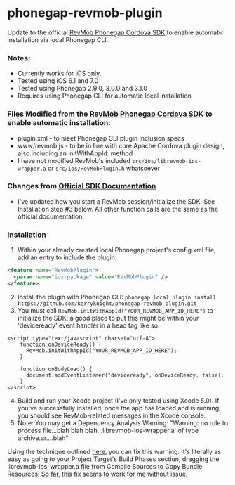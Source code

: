 phonegap-revmob-plugin
======================

Update to the official [RevMob Phonegap Cordova SDK](http://sdk.revmobmobileadnetwork.com/phonegap_cordova.html) to enable automatic installation via local Phonegap CLI. 

### Notes: 
* Currently works for iOS only.
* Tested using iOS 6.1 and 7.0
* Tested using Phonegap 2.9.0, 3.0.0 and 3.1.0
* Requires using Phonegap CLI for automatic local installation

### Files Modified from the [RevMob Phonegap Cordova SDK](http://sdk.revmobmobileadnetwork.com/phonegap_cordova.html) to enable automatic installation:
* plugin.xml - to meet Phonegap CLI plugin inclusion specs
* www/revmob.js - to be in line with core Apache Cordova plugin design, also including an initWithAppId: method
* I have not modified RevMob's included `src/ios/librevmob-ios-wrapper.a` or `src/ios/RevMobPlugin.h` whatsoever

### Changes from [Official SDK Documentation](http://sdk.revmobmobileadnetwork.com/phonegap_cordova.html)
* I've updated how you start a RevMob session/initialize the SDK. See Installation step #3 below. All other function calls are the same as the official documentation.

### Installation
 1. Within your already created local Phonegap project's config.xml file, add an entry to include the plugin:
  
  ```xml
  <feature name="RevMobPlugin">
    <param name="ios-package" value="RevMobPlugin" />
  </feature>
  ```   
 2. Install the plugin with Phonegap CLI: 
    `phonegap local plugin install https://github.com/kerryknight/phonegap-revmob-plugin.git`
 3. You must call `RevMob.initWithAppId("YOUR_REVMOB_APP_ID_HERE")` to initialize the SDK; a good place to put this might be within your 'deviceready' event handler in a head tag like so:
```
<script type="text/javascript" charset="utf-8">
    function onDeviceReady() {
      RevMob.initWithAppId("YOUR_REVMOB_APP_ID_HERE");
    }

    function onBodyLoad() {
      document.addEventListener("deviceready", onDeviceReady, false);
    }
</script>
```
 4. Build and run your Xcode project (I've only tested using Xcode 5.0). If you've successfully installed, once the app has loaded and is running, you should see RevMob-related messages in the Xcode console.
 5. Note: You may get a Dependency Analysis Warning: "Warning: no rule to process file...blah blah blah...librevmob-ios-wrapper.a' of type archive.ar....blah"

 Using the technique outlined [here](http://joytek.blogspot.tw/2011/09/xcode-4-warning-no-rule-to-process-file.html), you can fix this warning. It's literally as easy as going to your Project Target's Build Phases section, dragging the librevmob-ios-wrapper.a file from Compile Sources to Copy Bundle Resources. So far, this fix seems to work for me without issue.


